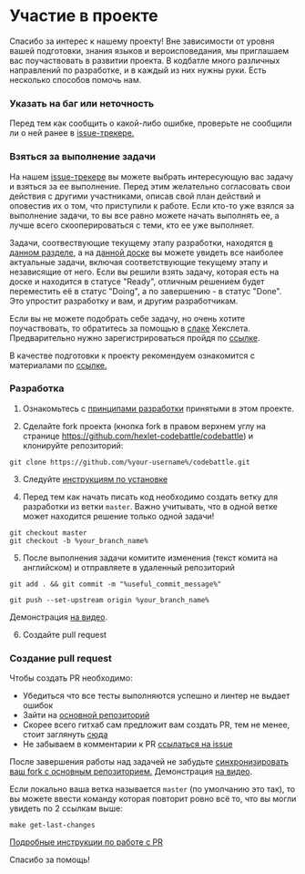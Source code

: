 # Участие в проекте

Спасибо за интерес к нашему проекту!
Вне зависимости от уровня вашей подготовки, знания языков и вероисповедания, мы приглашаем вас поучаствовать в развитии проекта. В кодбатле много различных направлений по разработке, и в каждый из них нужны руки. Есть несколько способов помочь нам.

### Указать на баг или неточность

Перед тем как сообщить о какой-либо ошибке, проверьте не сообщили ли о ней ранее в [issue-трекере.](https://github.com/hexlet-codebattle/codebattle/issues)

### Взяться за выполнение задачи

На нашем [issue-трекере](https://github.com/hexlet-codebattle/codebattle/issues) вы можете выбрать интересующую вас задачу и взяться за ее выполнение. Перед этим желательно согласовать свои действия с другими участниками, описав свой план действий и оповестив их о том, что приступили к работе. Если кто-то уже взялся за выполнение задачи, то вы все равно можете начать выполнять ее, а лучше всего скооперироваться с теми, кто ее уже выполняет.

Задачи, соотвествующие текущему этапу разработки, находятся [в данном разделе](https://github.com/hexlet-codebattle/codebattle/milestones), а на [данной доске](https://github.com/hexlet-codebattle/codebattle/projects/1) вы можете увидеть все наиболее актуальные задачи, включая соответствующие текущему этапу и независящие от него. Если вы решили взять задачу, которая есть на доске и находится в статусе "Ready", отличным решением будет переместить её в статус "Doing", а по завершению - в статус "Done". Это упростит разработку и вам, и другим разработчикам.

Если вы не можете подобрать себе задачу, но очень хотите поучаствовать, то обратитесь за помощью в [слаке](https://hexlet-ru.slack.com/messages/C09FRNPC4) Хекслета. Предварительно нужно зарегистрироваться пройдя по [ссылке](http://slack-ru.hexlet.io).

В качестве подготовки к проекту рекомендуем ознакомится с материалами по [ссылке.](https://github.com/hexlet-codebattle/codebattle/wiki/%D0%9F%D0%BE%D0%B4%D0%B3%D0%BE%D1%82%D0%BE%D0%B2%D0%BA%D0%B0-%D0%BA-%D1%83%D1%87%D0%B0%D1%81%D1%82%D0%B8%D1%8E-%D0%B2-%D0%BF%D1%80%D0%BE%D0%B5%D0%BA%D1%82%D0%B5-(%D1%80%D0%B5%D0%BA%D0%BE%D0%BC%D0%B5%D0%BD%D0%B4%D1%83%D0%B5%D0%BC%D0%BE%D0%B5))

### Разработка
1. Ознакомьтесь с [принципами разработки](https://github.com/hexlet-codebattle/codebattle/wiki/%D0%9F%D1%80%D0%B8%D0%BD%D1%86%D0%B8%D0%BF%D1%8B-%D1%80%D0%B0%D0%B7%D1%80%D0%B0%D0%B1%D0%BE%D1%82%D0%BA%D0%B8) принятыми в этом проекте.

2. Сделайте fork проекта (кнопка fork в правом верхнем углу на странице https://github.com/hexlet-codebattle/codebattle) и клонируйте репозиторий:
```
git clone https://github.com/%your-username%/codebattle.git
```
3. Следуйте [инструкциям по установке](https://github.com/hexlet-codebattle/codebattle/wiki/%D0%A3%D1%81%D1%82%D0%B0%D0%BD%D0%BE%D0%B2%D0%BA%D0%B0-%D0%BF%D1%80%D0%BE%D0%B5%D0%BA%D1%82%D0%B0)

4. Перед тем как начать писать код необходимо создать ветку для разработки из ветки `master`. Важно учитывать, что в одной ветке может находится решение только одной задачи!
```
git checkout master
git checkout -b %your_branch_name%
```
5. После выполнения задачи комитите изменения (текст комита на английском) и отправляете в удаленный репозиторий
```
git add . && git commit -m "%useful_commit_message%"

git push --set-upstream origin %your_branch_name%
```
Демонстрация [на видео](https://asciinema.org/a/0oyNHtP5VxxBUWBnncPG3knQv).


6. Создайте pull request

### Создание pull request
Чтобы создать PR необходимо:
* Убедиться что все тесты выполняются успешно и линтер не выдает ошибок
* Зайти на [основной репозиторий](https://github.com/hexlet-codebattle/codebattle)
* Скорее всего гитхаб сам предложит вам создать PR, тем не менее, стоит заглянуть [сюда](https://help.github.com/articles/creating-a-pull-request)
* Не забываем в комментарии к PR [ссылаться на issue](https://help.github.com/articles/closing-issues-using-keywords)



После завершения работы над задачей не забудьте [синхронизировать ваш fork с основным репозиторием.](https://help.github.com/articles/syncing-a-fork/)
Демонстрация [на видео](https://asciinema.org/a/kbpBMdJBRLDrI1wzhBsbb1yGX).

Если локально ваша ветка называется `master` (по умолчанию это так), то вы можете ввести команду
которая повторит ровно всё то, что вы могли увидеть по 2 ссылкам выше:
```
make get-last-changes
```


[Подробные инструкции по работе с PR](https://help.github.com/categories/collaborating-with-issues-and-pull-requests)

Спасибо за помощь!
